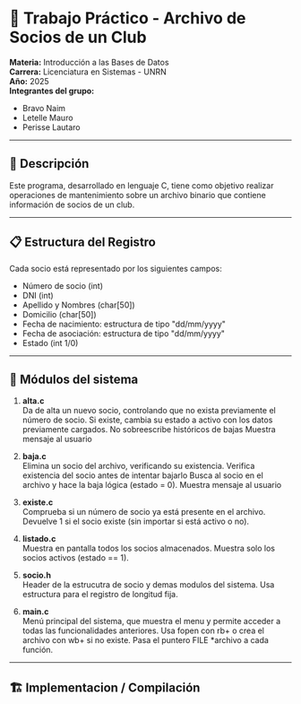 # 🧾 Trabajo Práctico - Archivo de Socios de un Club

**Materia:** Introducción a las Bases de Datos  
**Carrera:** Licenciatura en Sistemas - UNRN  
**Año:** 2025  
**Integrantes del grupo:**  
- Bravo Naim
- Letelle Mauro
- Perisse Lautaro  

---

## 📌 Descripción

Este programa, desarrollado en lenguaje C, tiene como objetivo realizar operaciones de mantenimiento sobre un archivo binario que contiene información de socios de un club. 

---

## 📋 Estructura del Registro

Cada socio está representado por los siguientes campos:

- Número de socio (int)
- DNI (int)
- Apellido y Nombres (char[50])
- Domicilio (char[50])
- Fecha de nacimiento: estructura de tipo "dd/mm/yyyy"
- Fecha de asociación: estructura de tipo "dd/mm/yyyy"
- Estado (int 1/0)

---

## 🧩 Módulos del sistema

1. **alta.c**  
   Da de alta un nuevo socio, controlando que no exista previamente el número de socio.
   Si existe, cambia su estado a activo con los datos previamente cargados.
   No sobreescribe históricos de bajas
   Muestra mensaje al usuario

3. **baja.c**  
   Elimina un socio del archivo, verificando su existencia.
   Verifica existencia del socio antes de intentar bajarlo
   Busca al socio en el archivo y hace la baja lógica (estado = 0).
   Muestra mensaje al usuario

5. **existe.c**  
   Comprueba si un número de socio ya está presente en el archivo.
   Devuelve 1 si el socio existe (sin importar si está activo o no).

7. **listado.c**  
   Muestra en pantalla todos los socios almacenados.
   Muestra solo los socios activos (estado == 1).

9. **socio.h**  
   Header de la estrucutra de socio y demas modulos del sistema.
   Usa estructura para el registro de longitud fija.

11. **main.c**  
   Menú principal del sistema, que muestra el menu y permite acceder a todas las funcionalidades anteriores.
   Usa fopen con rb+ o crea el archivo con wb+ si no existe.
   Pasa el puntero FILE *archivo a cada función.

---

## 🏗️ Implementacion / Compilación

